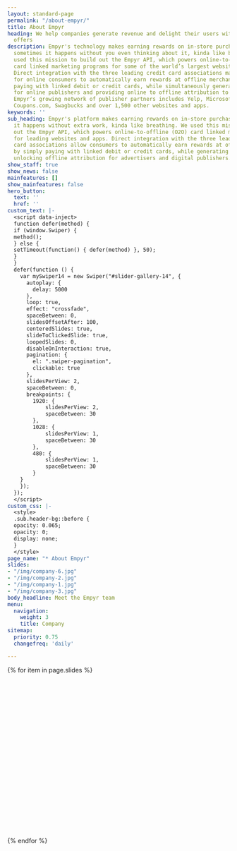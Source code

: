 ```yaml
---
layout: standard-page
permalink: "/about-empyr/"
title: About Empyr
heading: We help companies generate revenue and delight their users with card linked
  offers
description: Empyr's technology makes earning rewards on in-store purchases so easy,
  sometimes it happens without you even thinking about it, kinda like breathing.  We
  used this mission to build out the Empyr API, which powers online-to-offline (O2O)
  card linked marketing programs for some of the world’s largest websites and apps.
  Direct integration with the three leading credit card associations make it possible
  for online consumers to automatically earn rewards at offline merchants by simply
  paying with linked debit or credit cards, while simultaneously generating revenue
  for online publishers and providing online to offline attribution to advertisers.
  Empyr’s growing network of publisher partners includes Yelp, Microsoft, LivingSocial,
  Coupons.com, Swagbucks and over 1,500 other websites and apps.
keywords: ''
sub_heading: Empyr's platform makes earning rewards on in-store purchases so easy,
  it happens without extra work, kinda like breathing. We used this mission to build
  out the Empyr API, which powers online-to-offline (O2O) card linked marketing programs
  for leading websites and apps. Direct integration with the three leading credit
  card associations allow consumers to automatically earn rewards at offline merchants
  by simply paying with linked debit or credit cards, while generating revenue and
  unlocking offline attribution for advertisers and digital publishers.
show_staff: true
show_news: false
mainfeatures: []
show_mainfeatures: false
hero_button:
  text: ''
  href: ''
custom_text: |-
  <script data-inject>
  function defer(method) {
  if (window.Swiper) {
  method();
  } else {
  setTimeout(function() { defer(method) }, 50);
  }
  }
  defer(function () {
    var mySwiper14 = new Swiper("#slider-gallery-14", {
      autoplay: {
        delay: 5000
      },
      loop: true,
      effect: "crossfade",
      spaceBetween: 0,
      slidesOffsetAfter: 100,
      centeredSlides: true,
      slideToClickedSlide: true,
      loopedSlides: 0,
      disableOnInteraction: true,
      pagination: {
        el: ".swiper-pagination",
        clickable: true
      },
      slidesPerView: 2,
      spaceBetween: 0,
      breakpoints: {
        1920: {
            slidesPerView: 2,
            spaceBetween: 30
        },
        1028: {
            slidesPerView: 1,
            spaceBetween: 30
        },
        480: {
            slidesPerView: 1,
            spaceBetween: 30
        }
    }
    });
  });
  </script>
custom_css: |-
  <style>
  .sub.header-bg::before {
  opacity: 0.065;
  opacity: 0;
  display: none;
  }
  </style>
page_name: "* About Empyr"
slides:
- "/img/company-6.jpg"
- "/img/company-2.jpg"
- "/img/company-1.jpg"
- "/img/company-3.jpg"
body_headline: Meet the Empyr team
menu:
  navigation:
    weight: 3
    title: Company
sitemap:
  priority: 0.75
  changefreq: 'daily'

---
```

<div class="pt-4 pb-5 mb-5 offset-lg px-4 px-xl-0">
  <div class="mb-3">
    <div class="swiper-container" id="slider-gallery-14">
      <div class="swiper-wrapper">
      {% for item in page.slides %}
        <div class="swiper-slide">
          <div class="rounded-xl" style="background-image: url({{ item | absolute_url }});height: 370px;background-size: cover;background-position: center;"></div>
        </div>
        {% endfor %}
      </div>
      <div class="swiper-pagination" style="bottom: -50px;"></div>
    </div>
  </div>
</div>
